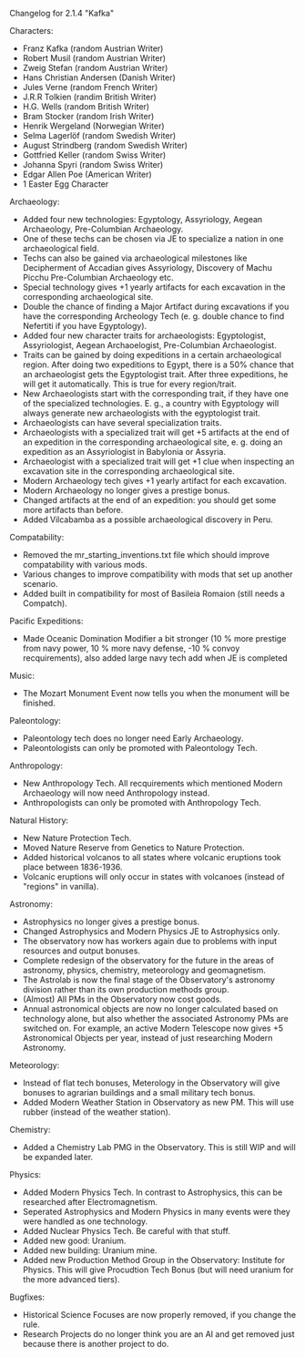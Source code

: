Changelog for 2.1.4 "Kafka"

Characters:
- Franz Kafka (random Austrian Writer)
- Robert Musil (random Austrian Writer)
- Zweig Stefan (random Austrian Writer)
- Hans Christian Andersen (Danish Writer)
- Jules Verne (random French Writer)
- J.R.R Tolkien (randim British Writer)
- H.G. Wells (random British Writer)
- Bram Stocker (random Irish Writer)
- Henrik Wergeland (Norwegian Writer)
- Selma Lagerlöf (random Swedish Writer)
- August Strindberg (random Swedish Writer)
- Gottfried Keller (random Swiss Writer)
- Johanna Spyri (random Swiss Writer)
- Edgar Allen Poe (American Writer)
- 1 Easter Egg Character

Archaeology:
- Added four new technologies: Egyptology, Assyriology, Aegean Archaeology, Pre-Columbian Archaeology.
- One of these techs can be chosen via JE to specialize a nation in one archaeological field.
- Techs can also be gained via archaeological milestones like Decipherment of Accadian gives Assyriology, Discovery of Machu Picchu Pre-Columbian Archaeology etc.
- Special technology gives +1 yearly artifacts for each excavation in the corresponding archaeological site.
- Double the chance of finding a Major Artifact during excavations if you have the corresponding Archeology Tech (e. g. double chance to find Nefertiti if you have Egyptology).
- Added four new character traits for archaeologists: Egyptologist, Assyriologist, Aegean Archaoelogist, Pre-Columbian Archaeologist.
- Traits can be gained by doing expeditions in a certain archaeological region. After doing two expeditions to Egypt, there is a 50% chance that an archaeologist gets the Egyptologist trait. After three expeditions, he will get it automatically. This is true for every region/trait.
- New Archaeologists start with the corresponding trait, if they have one of the specialized technologies. E. g., a country with Egyptology will always generate new archaeologists with the egyptologist trait.
- Archaeologists can have several specialization traits.
- Archaeologists with a specialized trait will get +5 artifacts at the end of an expedition in the corresponding archaeological site, e. g. doing an expedition as an Assyriologist in Babylonia or Assyria.
- Archaeologist with a specialized trait will get +1 clue when inspecting an excavation site in the corresponding archaeological site.
- Modern Archaeology tech gives +1 yearly artifact for each excavation.
- Modern Archaeology no longer gives a prestige bonus.
- Changed artifacts at the end of an expedition: you should get some more artifacts than before.
- Added Vilcabamba as a possible archaeological discovery in Peru.

Compatability:
- Removed the mr_starting_inventions.txt file which should improve compatability with various mods.
- Various changes to improve compatibility with mods that set up another scenario.
- Added built in compatibility for most of Basileia Romaion (still needs a Compatch).

Pacific Expeditions:
- Made Oceanic Domination Modifier a bit stronger (10 % more prestige from navy power, 10 % more navy defense, -10 % convoy recquirements), also added large navy tech add when JE is completed

Music:
- The Mozart Monument Event now tells you when the monument will be finished.

Paleontology:
- Paleontology tech does no longer need Early Archaeology.
- Paleontologists can only be promoted with Paleontology Tech.

Anthropology:
- New Anthropology Tech. All recquirements which mentioned Modern Archaeology will now need Anthropology instead.
- Anthropologists can only be promoted with Anthropology Tech.

Natural History:
- New Nature Protection Tech.
- Moved Nature Reserve from Genetics to Nature Protection.
- Added historical volcanos to all states where volcanic eruptions took place between 1836-1936.
- Volcanic eruptions will only occur in states with volcanoes (instead of "regions" in vanilla).

Astronomy:
- Astrophysics no longer gives a prestige bonus.
- Changed Astrophysics and Modern Physics JE to Astrophysics only.
- The observatory now has workers again due to problems with input resources and output bonuses.
- Complete redesign of the observatory for the future in the areas of astronomy, physics, chemistry, meteorology and geomagnetism.
- The Astrolab is now the final stage of the Observatory's astronomy division rather than its own production methods group.
- (Almost) All PMs in the Observatory now cost goods.
- Annual astronomical objects are now no longer calculated based on technology alone, but also whether the associated Astronomy PMs are switched on. For example, an active Modern Telescope now gives +5 Astronomical Objects per year, instead of just researching Modern Astronomy.

Meteorology:
- Instead of flat tech bonuses, Meterology in the Observatory will give bonuses to agrarian buildings and a small military tech bonus.
- Added Modern Weather Station in Observatory as new PM. This will use rubber (instead of the weather station).

Chemistry:
- Added a Chemistry Lab PMG in the Observatory. This is still WIP and will be expanded later.

Physics:
- Added Modern Physics Tech. In contrast to Astrophysics, this can be researched after Electromagnetism.
- Seperated Astrophysics and Modern Physics in many events were they were handled as one technology.
- Added Nuclear Physics Tech. Be careful with that stuff.
- Added new good: Uranium.
- Added new building: Uranium mine.
- Added new Production Method Group in the Observatory: Institute for Physics. This will give Procudtion Tech Bonus (but will need uranium for the more advanced tiers).

Bugfixes:
- Historical Science Focuses are now properly removed, if you change the rule.
- Research Projects do no longer think you are an AI and get removed just because there is another project to do.
